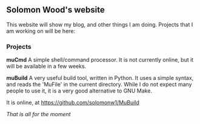 ## Solomon Wood's website

This website will show my blog, and other things I am doing.
Projects that I am working on will be here:

### Projects

**muCmd**
A simple shell/command processor.
It is not currently online, but it will be available in a few weeks.

**muBuild**
A very useful build tool, written in Python.
It uses a simple syntax, and reads the 'MuFile' in the current directory.
While I do not expect many people to use it, it is a very good alternative
to GNU Make.

It is online, at https://github.com/solomonw1/MuBuild

*That is all for the moment*

